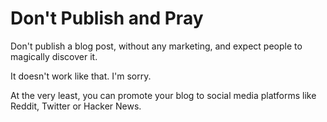 # Don't Publish and Pray

Don't publish a blog post, without any marketing, and expect people to magically discover it.

It doesn't work like that. I'm sorry.

At the very least, you can promote your blog to social media platforms like Reddit, Twitter or Hacker News.